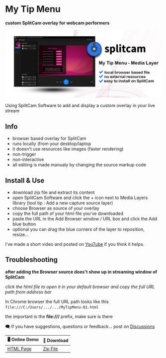 # My Tip Menu

**custom SplitCam overlay for webcam performers**

![Cover](https://raw.githubusercontent.com/cssmfc/camgirl-splitcam/main/assets/img/cover_mytipmenu_camgirlcloud-splitcam.jpg)

Using SplitCam Software to add and display a custom overlay in your live stream

## Info
 - browser based overlay for SplitCam
 - runs locally (from your desktop/laptop
 - it doesn't use resources like images (faster rendering)
 - non-trigger
 - non-interactive
 - all editing is made manualy by changing the source markup code

## Install & Use
 * download zip file and extract its content
 * open SplitCam Software and click the + icon next to Media Layers library (tool tip : Add a new capture source layer)
 * choose Browser as source of your overlay
 * copy the full path of your html file you've downloaded
 * paste the URL in the Add Browser window / URL box and click the Add blue button
 * optional you can drag the blue corners of the layer to reposition, resize...
 
I've made a short video and posted on [YouTube](https://www.youtube.com/watch?v=EGZOeD3CvBg) if you think it helps.


## Troubleshooting
**after adding the Browser source does't show up in streaming window of SplitCam**

*click the html file to open it in your default browser and copy the full URL path from address bar*

In Chrome browser the full URL path looks like this
`file:///C:/Users/.../.../MyTipMenu-01.html`

the important is the **file:///** prefix, make sure is there

:left_speech_bubble: If you have suggestions, questions or feedback... post on [Discussions](https://github.com/cssmfc/camgirl-splitcam/discussions)

:desktop_computer: Online Demo | :open_file_folder: Download
------------ | -------------
[HTML Page](https://cssmfc.github.io/camgirl-splitcam/demos/splitcam-mytipmenu-overlay/my-tip-menu.html) | [Zip File](https://cssmfc.github.io/camgirl-splitcam/demos/splitcam-mytipmenu-overlay/splitcam-mytipmenu-overlay.zip)